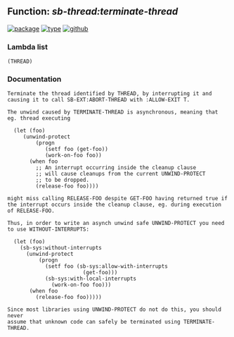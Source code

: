 ## Function: ***sb-thread:terminate-thread***
[![package](https://img.shields.io/badge/Package-SB--THREAD-5f9ea0.svg?style=social&colorA=999999)](../) [![type](https://img.shields.io/badge/Type-Function-5f9ea0.svg?style=social&colorA=999999)](../#function) [![github](https://img.shields.io/badge/GitHub-View_the_source-5f9ea0.svg?style=social&colorA=999999&logo=github)](https://github.com/sbcl/sbcl/blob/master/src/code/target-thread.lisp/) 
### Lambda list
```
(THREAD)
```
### Documentation
```
Terminate the thread identified by THREAD, by interrupting it and
causing it to call SB-EXT:ABORT-THREAD with :ALLOW-EXIT T.

The unwind caused by TERMINATE-THREAD is asynchronous, meaning that
eg. thread executing

  (let (foo)
     (unwind-protect
         (progn
            (setf foo (get-foo))
            (work-on-foo foo))
       (when foo
         ;; An interrupt occurring inside the cleanup clause
         ;; will cause cleanups from the current UNWIND-PROTECT
         ;; to be dropped.
         (release-foo foo))))

might miss calling RELEASE-FOO despite GET-FOO having returned true if
the interrupt occurs inside the cleanup clause, eg. during execution
of RELEASE-FOO.

Thus, in order to write an asynch unwind safe UNWIND-PROTECT you need
to use WITHOUT-INTERRUPTS:

  (let (foo)
    (sb-sys:without-interrupts
      (unwind-protect
          (progn
            (setf foo (sb-sys:allow-with-interrupts
                        (get-foo)))
            (sb-sys:with-local-interrupts
              (work-on-foo foo)))
       (when foo
         (release-foo foo)))))

Since most libraries using UNWIND-PROTECT do not do this, you should never
assume that unknown code can safely be terminated using TERMINATE-THREAD.
```

